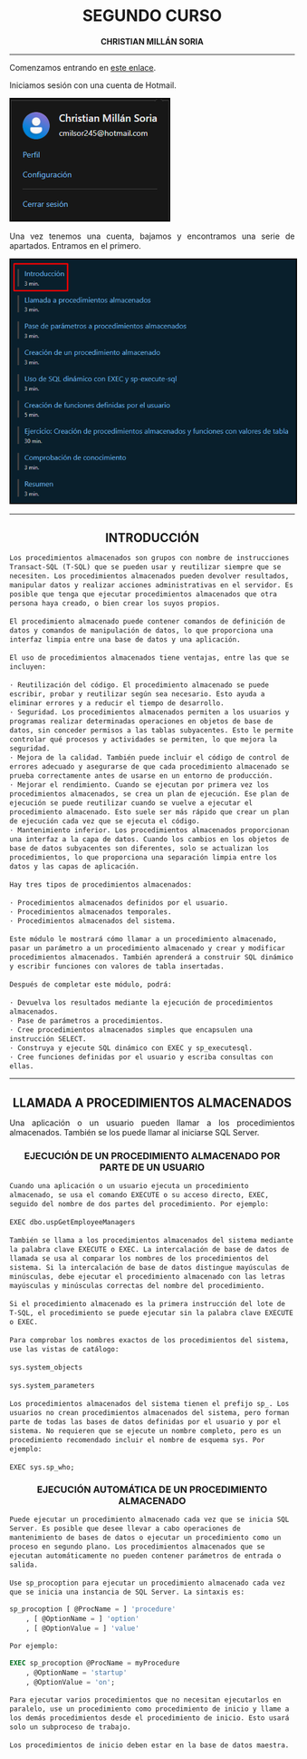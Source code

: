 <style>
  h1, h4, h2, h3{
    text-align: center;
    font-weight: bold;
    border: none;
    margin-bottom: 0px;
  }

  p{
    text-align: justify;
  }

  img{
    border: 2px solid black;
  }

  #ex{
    border: none;
  }
</style>

<h1>SEGUNDO CURSO</h1>

<h4>CHRISTIAN MILLÁN SORIA</h4>

<hr>

<p>Comenzamos entrando en <a href="https://learn.microsoft.com/es-es/training/modules/create-stored-procedures-table-valued-functions/">este enlace</a>.</p>

<p>Iniciamos sesión con una cuenta de Hotmail.</p>

<img src="img/1.png">

<p>Una vez tenemos una cuenta, bajamos y encontramos una serie de apartados. Entramos en el primero.</p>

<img src="img/2.png">

<hr>

<h2>INTRODUCCIÓN</h2>

```
Los procedimientos almacenados son grupos con nombre de instrucciones Transact-SQL (T-SQL) que se pueden usar y reutilizar siempre que se necesiten. Los procedimientos almacenados pueden devolver resultados, manipular datos y realizar acciones administrativas en el servidor. Es posible que tenga que ejecutar procedimientos almacenados que otra persona haya creado, o bien crear los suyos propios.

El procedimiento almacenado puede contener comandos de definición de datos y comandos de manipulación de datos, lo que proporciona una interfaz limpia entre una base de datos y una aplicación.

El uso de procedimientos almacenados tiene ventajas, entre las que se incluyen:

· Reutilización del código. El procedimiento almacenado se puede escribir, probar y reutilizar según sea necesario. Esto ayuda a eliminar errores y a reducir el tiempo de desarrollo.
· Seguridad. Los procedimientos almacenados permiten a los usuarios y programas realizar determinadas operaciones en objetos de base de datos, sin conceder permisos a las tablas subyacentes. Esto le permite controlar qué procesos y actividades se permiten, lo que mejora la seguridad.
· Mejora de la calidad. También puede incluir el código de control de errores adecuado y asegurarse de que cada procedimiento almacenado se prueba correctamente antes de usarse en un entorno de producción.
· Mejorar el rendimiento. Cuando se ejecutan por primera vez los procedimientos almacenados, se crea un plan de ejecución. Ese plan de ejecución se puede reutilizar cuando se vuelve a ejecutar el procedimiento almacenado. Esto suele ser más rápido que crear un plan de ejecución cada vez que se ejecuta el código.
· Mantenimiento inferior. Los procedimientos almacenados proporcionan una interfaz a la capa de datos. Cuando los cambios en los objetos de base de datos subyacentes son diferentes, solo se actualizan los procedimientos, lo que proporciona una separación limpia entre los datos y las capas de aplicación.

Hay tres tipos de procedimientos almacenados:

· Procedimientos almacenados definidos por el usuario.
· Procedimientos almacenados temporales.
· Procedimientos almacenados del sistema.

Este módulo le mostrará cómo llamar a un procedimiento almacenado, pasar un parámetro a un procedimiento almacenado y crear y modificar procedimientos almacenados. También aprenderá a construir SQL dinámico y escribir funciones con valores de tabla insertadas.

Después de completar este módulo, podrá:

· Devuelva los resultados mediante la ejecución de procedimientos almacenados.
· Pase de parámetros a procedimientos.
· Cree procedimientos almacenados simples que encapsulen una instrucción SELECT.
· Construya y ejecute SQL dinámico con EXEC y sp_executesql.
· Cree funciones definidas por el usuario y escriba consultas con ellas.
```

<hr>

<h2>LLAMADA A PROCEDIMIENTOS ALMACENADOS</h2>

Una aplicación o un usuario pueden llamar a los procedimientos almacenados. También se los puede llamar al iniciarse SQL Server.

<h3>EJECUCIÓN DE UN PROCEDIMIENTO ALMACENADO POR PARTE DE UN USUARIO</h3>

```
Cuando una aplicación o un usuario ejecuta un procedimiento almacenado, se usa el comando EXECUTE o su acceso directo, EXEC, seguido del nombre de dos partes del procedimiento. Por ejemplo:

EXEC dbo.uspGetEmployeeManagers

También se llama a los procedimientos almacenados del sistema mediante la palabra clave EXECUTE o EXEC. La intercalación de base de datos de llamada se usa al comparar los nombres de los procedimientos del sistema. Si la intercalación de base de datos distingue mayúsculas de minúsculas, debe ejecutar el procedimiento almacenado con las letras mayúsculas y minúsculas correctas del nombre del procedimiento.

Si el procedimiento almacenado es la primera instrucción del lote de T-SQL, el procedimiento se puede ejecutar sin la palabra clave EXECUTE o EXEC.

Para comprobar los nombres exactos de los procedimientos del sistema, use las vistas de catálogo:

sys.system_objects

sys.system_parameters

Los procedimientos almacenados del sistema tienen el prefijo sp_. Los usuarios no crean procedimientos almacenados del sistema, pero forman parte de todas las bases de datos definidas por el usuario y por el sistema. No requieren que se ejecute un nombre completo, pero es un procedimiento recomendado incluir el nombre de esquema sys. Por ejemplo:

EXEC sys.sp_who;
```

<h3>EJECUCIÓN AUTOMÁTICA DE UN PROCEDIMIENTO ALMACENADO</h3>

```
Puede ejecutar un procedimiento almacenado cada vez que se inicia SQL Server. Es posible que desee llevar a cabo operaciones de mantenimiento de bases de datos o ejecutar un procedimiento como un proceso en segundo plano. Los procedimientos almacenados que se ejecutan automáticamente no pueden contener parámetros de entrada o salida.

Use sp_procoption para ejecutar un procedimiento almacenado cada vez que se inicia una instancia de SQL Server. La sintaxis es:
```

```sql
sp_procoption [ @ProcName = ] 'procedure'     
    , [ @OptionName = ] 'option'     
    , [ @OptionValue = ] 'value'
```

```
Por ejemplo:
```

```sql
EXEC sp_procoption @ProcName = myProcedure    
    , @OptionName = 'startup'   
    , @OptionValue = 'on';
```

```
Para ejecutar varios procedimientos que no necesitan ejecutarlos en paralelo, use un procedimiento como procedimiento de inicio y llame a los demás procedimientos desde el procedimiento de inicio. Esto usará solo un subproceso de trabajo.

Los procedimientos de inicio deben estar en la base de datos maestra.
```